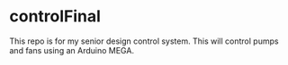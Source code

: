 # controlFinal

This repo is for my senior design control system. This will control pumps and fans using an Arduino MEGA. 
